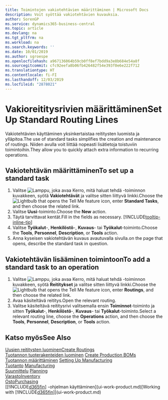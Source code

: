 ```yaml
---
title: Toimintojen vakiotehtävien määrittäminen | Microsoft Docs
description: Voit syöttää vakiotehtävien kuvauksia.
author: SorenGP
ms.service: dynamics365-business-central
ms.topic: article
ms.devlang: na
ms.tgt_pltfrm: na
ms.workload: na
ms.search.keywords: ''
ms.date: 10/01/2019
ms.author: sgroespe
ms.openlocfilehash: a967136064b59cb0ff8ef7bdd9a3e8b684e54a8f
ms.sourcegitcommit: cfc92eefa8b06fb426482f54e393f0e6e222f712
ms.translationtype: HT
ms.contentlocale: fi-FI
ms.lasthandoff: 12/03/2019
ms.locfileid: "2878021"
---
```

# <a name="set-up-standard-routing-lines"></a><span data-ttu-id="10e34-103">Vakioreititysrivien määrittäminen</span><span class="sxs-lookup"><span data-stu-id="10e34-103">Set Up Standard Routing Lines</span></span>
<span data-ttu-id="10e34-104">Vakiotehtävien käyttäminen yksinkertaistaa reititysten luomista ja ylläpitoa.</span><span class="sxs-lookup"><span data-stu-id="10e34-104">The use of standard tasks simplifies the creation and maintenance of routings.</span></span> <span data-ttu-id="10e34-105">Niiden avulla voit liittää nopeasti lisätietoja toistuviin toimintoihin.</span><span class="sxs-lookup"><span data-stu-id="10e34-105">They allow you to quickly attach extra information to recurring operations.</span></span>

## <a name="to-set-up-a-standard-task"></a><span data-ttu-id="10e34-106">Vakiotehtävän määrittäminen</span><span class="sxs-lookup"><span data-stu-id="10e34-106">To set up a standard task</span></span>
1. <span data-ttu-id="10e34-107">Valitse ![Lamppu, joka avaa Kerro, mitä haluat tehdä -toiminnon](media/ui-search/search_small.png "Kerro, mitä haluat tehdä") kuvakkeen, syötä **Vakiotehtävät** ja valitse sitten liittyvä linkki.</span><span class="sxs-lookup"><span data-stu-id="10e34-107">Choose the ![Lightbulb that opens the Tell Me feature](media/ui-search/search_small.png "Tell me what you want to do") icon, enter **Standard Tasks**, and then choose the related link.</span></span>
2. <span data-ttu-id="10e34-108">Valitse **Uusi**-toiminto.</span><span class="sxs-lookup"><span data-stu-id="10e34-108">Choose the **New** action.</span></span>
3. <span data-ttu-id="10e34-109">Täytä tarvittavat kentät.</span><span class="sxs-lookup"><span data-stu-id="10e34-109">Fill in the fields as necessary.</span></span> [!INCLUDE[tooltip-inline-tip](includes/tooltip-inline-tip_md.md)]
4. <span data-ttu-id="10e34-110">Valitse **Työkalut**-, **Henkilöstö**-, **Kuvaus**- tai **Työkalut**-toiminto.</span><span class="sxs-lookup"><span data-stu-id="10e34-110">Choose the **Tools**, **Personnel**, **Description**, or **Tools** action.</span></span>
5. <span data-ttu-id="10e34-111">Anna kyseisen vakiotehtävän kuvaus avautuvalla sivulla.</span><span class="sxs-lookup"><span data-stu-id="10e34-111">on the page that opens, describe the standard task in question.</span></span>

## <a name="to-add-a-standard-task-to-an-operation"></a><span data-ttu-id="10e34-112">Vakiotehtävän lisääminen toimintoon</span><span class="sxs-lookup"><span data-stu-id="10e34-112">To add a standard task to an operation</span></span>
1. <span data-ttu-id="10e34-113">Valitse ![Lamppu, joka avaa Kerro, mitä haluat tehdä -toiminnon](media/ui-search/search_small.png "Kerro, mitä haluat tehdä") kuvakkeen, syötä **Reititykset** ja valitse sitten liittyvä linkki.</span><span class="sxs-lookup"><span data-stu-id="10e34-113">Choose the ![Lightbulb that opens the Tell Me feature](media/ui-search/search_small.png "Tell me what you want to do") icon, enter **Routings**, and then choose the related link.</span></span>
2. <span data-ttu-id="10e34-114">Avaa käsiteltävä reititys.</span><span class="sxs-lookup"><span data-stu-id="10e34-114">Open the relevant routing.</span></span>
3. <span data-ttu-id="10e34-115">Valitse käsiteltävä reititysrivi valitsemalla ensin **Toiminnot**-toiminto ja sitten **Työkalut**-, **Henkilöstö**-, **Kuvaus**- tai **Työkalut**-toiminto.</span><span class="sxs-lookup"><span data-stu-id="10e34-115">Select a relevant routing line, choose the **Operations** action, and then choose the **Tools**, **Personnel**, **Description**, or **Tools** action.</span></span>

## <a name="see-also"></a><span data-ttu-id="10e34-116">Katso myös</span><span class="sxs-lookup"><span data-stu-id="10e34-116">See Also</span></span>  
[<span data-ttu-id="10e34-117">Uusien reititysten luominen</span><span class="sxs-lookup"><span data-stu-id="10e34-117">Create Routings</span></span>](production-how-to-create-routings.md)  
<span data-ttu-id="10e34-118">[Tuotannon tuoterakenteiden luominen](production-how-to-create-production-boms.md)   </span><span class="sxs-lookup"><span data-stu-id="10e34-118">[Create Production BOMs](production-how-to-create-production-boms.md)   </span></span>  
<span data-ttu-id="10e34-119">[Tuotannon määrittäminen](production-configure-production-processes.md) </span><span class="sxs-lookup"><span data-stu-id="10e34-119">[Setting Up Manufacturing](production-configure-production-processes.md) </span></span>  
<span data-ttu-id="10e34-120">[Tuotanto](production-manage-manufacturing.md)  </span><span class="sxs-lookup"><span data-stu-id="10e34-120">[Manufacturing](production-manage-manufacturing.md)  </span></span>  
<span data-ttu-id="10e34-121">[Suunnittelu](production-planning.md) </span><span class="sxs-lookup"><span data-stu-id="10e34-121">[Planning](production-planning.md) </span></span>  
[<span data-ttu-id="10e34-122">Varasto</span><span class="sxs-lookup"><span data-stu-id="10e34-122">Inventory</span></span>](inventory-manage-inventory.md)  
[<span data-ttu-id="10e34-123">Osto</span><span class="sxs-lookup"><span data-stu-id="10e34-123">Purchasing</span></span>](purchasing-manage-purchasing.md)  
<span data-ttu-id="10e34-124">[[!INCLUDE[d365fin](includes/d365fin_md.md)] -ohjelman käyttäminen](ui-work-product.md)</span><span class="sxs-lookup"><span data-stu-id="10e34-124">[Working with [!INCLUDE[d365fin](includes/d365fin_md.md)]](ui-work-product.md)</span></span>  
